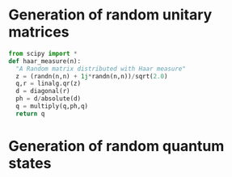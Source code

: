 Generation of random unitary matrices
=====================================

```python
from scipy import *
def haar_measure(n):
  "A Random matrix distributed with Haar measure"
  z = (randn(n,n) + 1j*randn(n,n))/sqrt(2.0)
  q,r = linalg.qr(z)
  d = diagonal(r)
  ph = d/absolute(d)
  q = multiply(q,ph,q)
  return q
```

Generation of random quantum states
===================================
